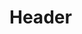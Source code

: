 <!-- TITLE: Copper Blitz -->
<!-- SUBTITLE: Barrage your enemy with a blitz of copper bits.  Consumes copper bits. -->

# Header
